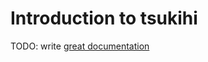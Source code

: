 # Introduction to tsukihi

TODO: write [great documentation](http://jacobian.org/writing/what-to-write/)
